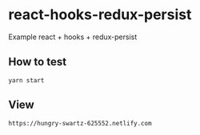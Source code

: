 # react-hooks-redux-persist

Example react + hooks + redux-persist

## How to test

```
yarn start
```

## View
```
https://hungry-swartz-625552.netlify.com
```
